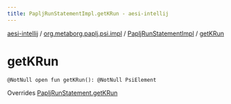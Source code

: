 ```yaml
---
title: PapljRunStatementImpl.getKRun - aesi-intellij
---
```


[aesi-intellij](../../index.html) / [org.metaborg.paplj.psi.impl](../index.html) / [PapljRunStatementImpl](index.html) / [getKRun](.)

# getKRun

`@NotNull open fun getKRun(): @NotNull PsiElement`

Overrides [PapljRunStatement.getKRun](../../org.metaborg.paplj.psi/-paplj-run-statement/get-k-run.html)

